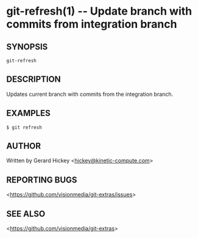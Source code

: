 git-refresh(1) -- Update branch with commits from integration branch
====================================================================

## SYNOPSIS

`git-refresh`

## DESCRIPTION

  Updates current branch with commits from the integration branch.


## EXAMPLES

    $ git refresh


## AUTHOR

Written by Gerard Hickey &lt;<hickey@kinetic-compute.com>&gt;

## REPORTING BUGS

&lt;<https://github.com/visionmedia/git-extras/issues>&gt;

## SEE ALSO

&lt;<https://github.com/visionmedia/git-extras>&gt;
